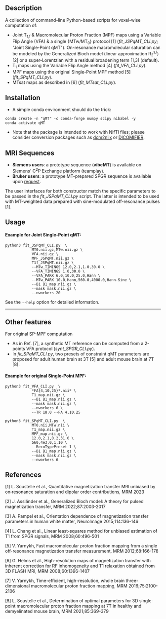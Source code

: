 
Description
-----------
A collection of command-line Python-based scripts for voxel-wise computation of:
* Joint T<sub>1,f</sub> & Macromolecular Proton Fraction (MPF) maps using a Variable Flip Angle (VFA) & a single {MTw/MT<sub>0</sub>} protocol [1] (*fit_JSPqMT_CLI.py*; "Joint Single-Point qMT"). On-resonance macromolecular saturation can be modeled by the Generalized Bloch model (linear approximation R<sub>2</sub><sup>s,l</sup>) [2] or a super-Lorentzian with a residual broadening term [1,3] (default).
* T<sub>1</sub> maps using the Variable Flip Angle method [4] (*fit_VFA_CLI.py*).
* MPF maps using the original Single-Point MPF method [5] (*fit_SPqMT_CLI.py*).
* MTsat maps as described in [6] (*fit_MTsat_CLI.py*).

Installation
-----------
* A simple conda environment should do the trick: 
```
conda create -n "qMT" -c conda-forge numpy scipy nibabel -y
conda activate qMT
```
* Note that the package is intended to work with NIfTI files; please consider conversion packages such as [dcm2niix](https://github.com/rordenlab/dcm2niix) or [DICOMIFIER](https://github.com/lamyj/dicomifier).

MRI Sequences
-------------
* **Siemens users**: a prototype sequence (__vibeMT__) is available on Siemens' C<sup>2</sup>P Exchange platform (teamplay).
* **Bruker users**: a prototype MT-prepared SPGR sequence is available upon [request](https://crmbm.univ-amu.fr/resources/mt-prepared-spgr-sequence/).

The user interfaces for both constructor match the specific parameters to be passed in the *fit_JSPqMT_CLI.py* script. The latter is intended to be used with MT-weighted data prepared with sine-modulated off-resonance pulses [1].

Usage
-----
#### Example for Joint Single-Point qMT:
```
python3 fit_JSPqMT_CLI.py  \
            MT0.nii.gz,MTw.nii.gz \
            VFA.nii.gz \
            MPF_JSPqMT.nii.gz \
            T1f_JSPqMT.nii.gz \
            --MTw_TIMINGS 12.0,2.1,1.0,30.0 \
            --VFA_TIMINGS 1.0,30.0 \
            --VFA_PARX 6.0,10.0,25.0,Hann \
            --MTw_PARX 10.0,Hann,560.0,4000.0,Hann-Sine \
            --B1 B1_map.nii.gz \
            --mask mask.nii.gz \
            --nworkers 20
```
See the `--help` option for detailed information.

-------------------
Other features
-------------------
For original SP-MPF computation
* As in Ref. [7], a synthetic MT reference can be computed from a 2-points VFA protocol (*synt_SPGR_CLI.py*).
* In *fit_SPqMT_CLI.py*, two presets of constraint qMT parameters are proposed for adult human brain at 3T [5] and adult mouse brain at 7T [8].

#### Example for original Single-Point MPF:
```
python3 fit_VFA_CLI.py  \
            *FA{4,10,25}*.nii* \
            T1_map.nii.gz \
            --B1 B1_map.nii.gz \
            --mask mask.nii.gz \
            --nworkers 6 \
            --TR 18.0 --FA 4,10,25
          
python3 fit_SPqMT_CLI.py  \
            MT0.nii,MTw.nii \
            T1_map.nii.gz \
            MPF_map.nii.gz \
            12.0,2.1,0.2,31.0 \
            560,4e3,0,1,10 \
            --RecoTypePreset 1 \
            --B1 B1_map.nii.gz \
            --mask mask.nii.gz \
            --nworkers 6 
```


References
----------
[1] L. Soustelle et al., Quantitative magnetization transfer MRI unbiased by on‐resonance saturation and dipolar order contributions, MRM 2023

[2] J. Assländer et al., Generalized Bloch model: A theory for pulsed magnetization transfer, MRM 2022;87:2003-2017

[3] A. Pampel et al., Orientation dependence of magnetization transfer parameters in human white matter, NeuroImage 2015;114:136-146

[4] L. Chang et al., Linear least-squares method for unbiased estimation of T1 from SPGR signals, MRM 2008;60:496-501

[5] V. Yarnykh, Fast macromolecular proton fraction mapping from a single off-resonance magnetization transfer measurement, MRM 2012;68:166-178

[6] G. Helms et al., High-resolution maps of magnetization transfer with inherent correction for RF inhomogeneity and T1 relaxation obtained from 3D FLASH MRI, MRM 2008;60:1396-1407

[7] V. Yarnykh, Time-efficient, high-resolution, whole brain three-dimensional macromolecular proton fraction mapping, MRM 2016;75:2100-2106 

[8] L. Soustelle et al., Determination of optimal parameters for 3D single‐point macromolecular proton fraction mapping at 7T in healthy and demyelinated mouse brain, MRM 2021;85:369-379 

